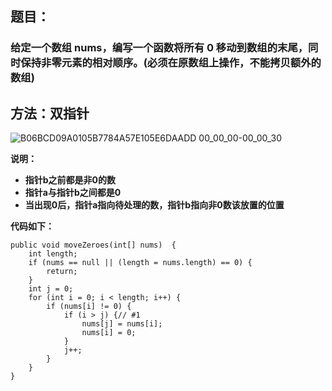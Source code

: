 ## 题目：  
### 给定一个数组 nums，编写一个函数将所有 0 移动到数组的末尾，同时保持非零元素的相对顺序。(必须在原数组上操作，不能拷贝额外的数组)  

## 方法：双指针  
 ![B06BCD09A0105B7784A57E105E6DAADD 00_00_00-00_00_30](https://user-images.githubusercontent.com/49645739/111057943-0b207680-84c6-11eb-90e5-f6cd220256e7.gif)  

__说明：__  
* __指针b之前都是非0的数__
* __指针a与指针b之间都是0__
* __当出现0后，指针a指向待处理的数，指针b指向非0数该放置的位置__  

__代码如下：__  
```
public void moveZeroes(int[] nums)  {
    int length;
    if (nums == null || (length = nums.length) == 0) {
        return;
    }
    int j = 0;
    for (int i = 0; i < length; i++) {
        if (nums[i] != 0) {
            if (i > j) {// #1
                nums[j] = nums[i];
                nums[i] = 0;
            }
            j++;
        }
    }
}
```


